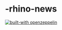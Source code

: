 # -rhino-news

[![built-with openzeppelin](https://img.shields.io/badge/built%20with-OpenZeppelin-3677FF)](https://docs.openzeppelin.com/)

